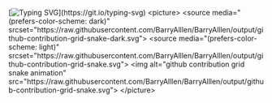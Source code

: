 [![Typing SVG](https://readme-typing-svg.demolab.com?font=Fira+Code&pause=1000&width=435&lines=HA+HA+HA+HA+HA+HA+HA+HA+HA+HA+HA+HA+HA+HA+HA+HA+HA+......)](https://git.io/typing-svg)
<picture>
  <source media="(prefers-color-scheme: dark)" srcset="https://raw.githubusercontent.com/BarryAlllen/BarryAlllen/output/github-contribution-grid-snake-dark.svg">
  <source media="(prefers-color-scheme: light)" srcset="https://raw.githubusercontent.com/BarryAlllen/BarryAlllen/output/github-contribution-grid-snake.svg">
  <img alt="github contribution grid snake animation" src="https://raw.githubusercontent.com/BarryAlllen/BarryAlllen/output/github-contribution-grid-snake.svg">
</picture>
